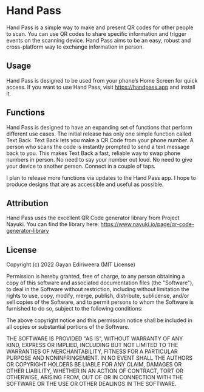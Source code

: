 # Hand Pass

Hand Pass is a simple way to make and present QR codes for other people to scan. You can use QR codes to share specific information and trigger events on the scanning device. Hand Pass aims to be an easy, robust and cross-platform way to exchange information in person.

## Usage

Hand Pass is designed to be used from your phone’s Home Screen for quick access. If you want to use Hand Pass, visit https://handpass.app and install it.

## Functions

Hand Pass is designed to have an expanding set of functions that perform different use cases. The initial release has only one simple function called Text Back. Text Back lets you make a QR Code from your phone number. A person who scans the code is instantly prompted to send a text message back to you. This makes Text Back a fast, reliable way to swap phone numbers in person. No need to say your number out loud. No need to give your device to another person. Connect in a couple of taps.

I plan to release more functions via updates to the Hand Pass app. I hope to produce designs that are as accessible and useful as possible.

## Attribution

Hand Pass uses the excellent QR Code generator library from Project Nayuki. You can find the library here: https://www.nayuki.io/page/qr-code-generator-library

## License

Copyright (c) 2022 Gayan Ediriweera (MIT License)

Permission is hereby granted, free of charge, to any person obtaining a copy of this software and associated documentation files (the "Software"), to deal in the Software without restriction, including without limitation the rights to use, copy, modify, merge, publish, distribute, sublicense, and/or sell copies of the Software, and to permit persons to whom the Software is furnished to do so, subject to the following conditions:

The above copyright notice and this permission notice shall be included in all copies or substantial portions of the Software.

THE SOFTWARE IS PROVIDED "AS IS", WITHOUT WARRANTY OF ANY KIND, EXPRESS OR IMPLIED, INCLUDING BUT NOT LIMITED TO THE WARRANTIES OF MERCHANTABILITY, FITNESS FOR A PARTICULAR PURPOSE AND NONINFRINGEMENT. IN NO EVENT SHALL THE AUTHORS OR COPYRIGHT HOLDERS BE LIABLE FOR ANY CLAIM, DAMAGES OR OTHER LIABILITY, WHETHER IN AN ACTION OF CONTRACT, TORT OR OTHERWISE, ARISING FROM, OUT OF OR IN CONNECTION WITH THE SOFTWARE OR THE USE OR OTHER DEALINGS IN THE SOFTWARE.
